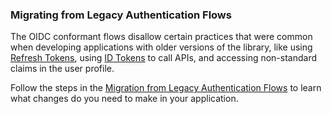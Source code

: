 ### Migrating from Legacy Authentication Flows

The OIDC conformant flows disallow certain practices that were common when developing applications with older versions of the library, like using [Refresh Tokens](tokens/refresh-token), using [ID Tokens](/tokens/id-token) to call APIs, and accessing non-standard claims in the user profile.

Follow the steps in the [Migration from Legacy Authentication Flows](guides/migration-legacy-flows) to learn what changes do you need to make in your application.
